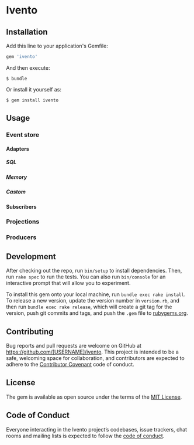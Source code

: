 # Ivento


## Installation

Add this line to your application's Gemfile:

```ruby
gem 'ivento'
```

And then execute:

    $ bundle

Or install it yourself as:

    $ gem install ivento

## Usage

### Event store
#### Adapters
##### SQL
##### Memory
##### Castom
#### Subscribers
### Projections
### Producers

## Development

After checking out the repo, run `bin/setup` to install dependencies. Then, run `rake spec` to run the tests. You can also run `bin/console` for an interactive prompt that will allow you to experiment.

To install this gem onto your local machine, run `bundle exec rake install`. To release a new version, update the version number in `version.rb`, and then run `bundle exec rake release`, which will create a git tag for the version, push git commits and tags, and push the `.gem` file to [rubygems.org](https://rubygems.org).

## Contributing

Bug reports and pull requests are welcome on GitHub at https://github.com/[USERNAME]/ivento. This project is intended to be a safe, welcoming space for collaboration, and contributors are expected to adhere to the [Contributor Covenant](http://contributor-covenant.org) code of conduct.

## License

The gem is available as open source under the terms of the [MIT License](https://opensource.org/licenses/MIT).

## Code of Conduct

Everyone interacting in the Ivento project’s codebases, issue trackers, chat rooms and mailing lists is expected to follow the [code of conduct](https://github.com/[USERNAME]/ivento/blob/master/CODE_OF_CONDUCT.md).
